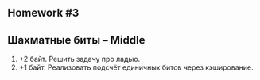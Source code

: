Homework #3
---
## Шахматные биты – Middle

1. +2 байт. Решить задачу про ладью.
2. +1 байт. Реализовать подсчёт единичных битов через кэширование.